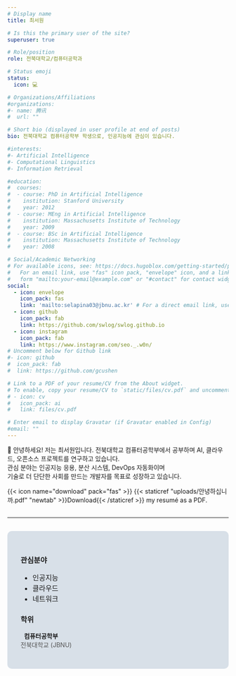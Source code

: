 ```yaml
---
# Display name
title: 최서원

# Is this the primary user of the site?
superuser: true

# Role/position
role: 전북대학교/컴퓨터공학과

# Status emoji
status:
  icon: 💻

# Organizations/Affiliations
#organizations:
#- name: 腾讯
#  url: ""

# Short bio (displayed in user profile at end of posts)
bio: 전북대학교 컴퓨터공학부 학생으로, 인공지능에 관심이 있습니다.

#interests:
#- Artificial Intelligence
#- Computational Linguistics
#- Information Retrieval

#education:
#  courses:
#  - course: PhD in Artificial Intelligence
#    institution: Stanford University
#    year: 2012
#  - course: MEng in Artificial Intelligence
#    institution: Massachusetts Institute of Technology
#    year: 2009
#  - course: BSc in Artificial Intelligence
#    institution: Massachusetts Institute of Technology
#    year: 2008

# Social/Academic Networking
# For available icons, see: https://docs.hugoblox.com/getting-started/page-builder/#icons
#   For an email link, use "fas" icon pack, "envelope" icon, and a link in the
#   form "mailto:your-email@example.com" or "#contact" for contact widget.
social:
  - icon: envelope
    icon_pack: fas
    link: 'mailto:selapina03@jbnu.ac.kr' # For a direct email link, use "mailto:test@example.org".
  - icon: github
    icon_pack: fab
    link: https://github.com/swlog/swlog.github.io
  - icon: instagram
    icon_pack: fab
    link: https://www.instagram.com/seo._.w0n/
# Uncomment below for Github link
#- icon: github
#  icon_pack: fab
#  link: https://github.com/gcushen

# Link to a PDF of your resume/CV from the About widget.
# To enable, copy your resume/CV to `static/files/cv.pdf` and uncomment the lines below.
# - icon: cv
#   icon_pack: ai
#   link: files/cv.pdf

# Enter email to display Gravatar (if Gravatar enabled in Config)
#email: ""
---
```


👋 안녕하세요! 저는 최서원입니다. 전북대학교 컴퓨터공학부에서 공부하며 AI, 클라우드, 오픈소스 프로젝트를 연구하고 있습니다.  
관심 분야는 인공지능 응용, 분산 시스템, DevOps 자동화이며  
기술로 더 단단한 사회를 만드는 개발자를 목표로 성장하고 있습니다.   

{{< icon name="download" pack="fas" >}} {{< staticref "uploads/안녕하십니까.pdf" "newtab" >}}Download{{< /staticref >}} my resumé as a PDF.

<hr style="margin:30px 0;">

<div class="row align-items-start" style="background-color:#d8e0e8; padding:30px; border-radius:10px;">
  <!-- 관심분야 -->
  <div class="col-md-6">
    <h3 style="font-weight:700;">관심분야</h3>
    <ul style="font-size:1rem; margin-top:10px;">
      <li>인공지능</li>
      <li>클라우드</li>
      <li>네트워크</li> 
    </ul>
  </div>

  <!-- 학위 -->
  <div class="col-md-6">
    <h3 style="font-weight:700;">학위</h3>
    <ul style="list-style:none; padding-left:0; margin-top:10px;">
      <li style="margin-bottom:15px;">
        <i class="fas fa-graduation-cap" style="margin-right:8px; color:#000;"></i>
        <strong>컴퓨터공학부</strong><br>
        <span style="color:#555;">전북대학교 (JBNU)</span>
      </li>
    </ul>
  </div>
</div>
